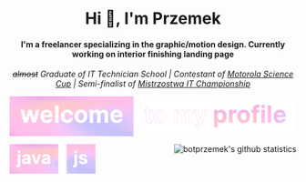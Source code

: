 <h1 align="center">Hi 👋, I'm Przemek</h1>
<h4 align="center">I'm a freelancer specializing in the graphic/motion design. Currently working on interior finishing landing page</h4>
<p align="center"><i><strike>almost</strike> Graduate of IT Technician School | Contestant of <a href="https://science-cup.pl/">Motorola Science Cup</a> | Semi-finalist of <a href="https://www.mistrzostwait.com/">Mistrzostwa IT Championship</a></i></p>
<p align="center"><img align="center" src="assets/tbotprzemek.png"></p>

<p align="center">
  <img align="left" src="assets/tjava.png" width="30%">
  <img align="right" src="https://github-readme-stats.vercel.app/api?username=botprzemek&show_icons=true&theme=transparent&text_color=fff&title_color=eeb3d9&icon_color=eeb3d9&hide_title=true&hide_border=true&hide=stars,contribs" alt="botprzemek's github statistics">
</p>
